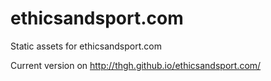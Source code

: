 # ethicsandsport.com
Static assets for ethicsandsport.com

Current version on http://thgh.github.io/ethicsandsport.com/
